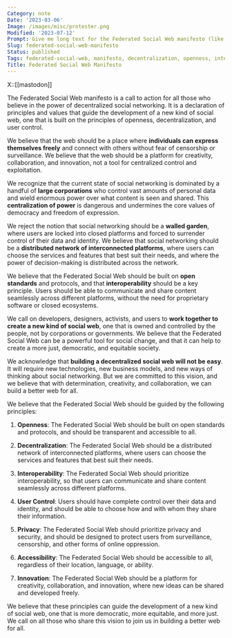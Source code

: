 ```yaml
---
Category: note
Date: '2023-03-06'
Image: /images/misc/protester.png
Modified: '2023-07-12'
Prompt: Give me long text for the Federated Social Web manifesto (like Hacker manifesto)
Slug: federated-social-web-manifesto
Status: published
Tags: federated-social-web, manifesto, decentralization, openness, interoperability, user-control, privacy, accessibility, innovation
Title: Federated Social Web Manifesto
---
```

X::[[mastodon]]



The Federated Social Web manifesto is a call to action for all those who believe in the power of decentralized social networking. It is a declaration of principles and values that guide the development of a new kind of social web, one that is built on the principles of openness, decentralization, and user control.

We believe that the web should be a place where **individuals can express themselves freely** and connect with others without fear of censorship or surveillance. We believe that the web should be a platform for creativity, collaboration, and innovation, not a tool for centralized control and exploitation.

We recognize that the current state of social networking is dominated by a handful of **large corporations** who control vast amounts of personal data and wield enormous power over what content is seen and shared. This **centralization of power** is dangerous and undermines the core values of democracy and freedom of expression.

We reject the notion that social networking should be a **walled garden**, where users are locked into closed platforms and forced to surrender control of their data and identity. We believe that social networking should be a **distributed network of interconnected platforms**, where users can choose the services and features that best suit their needs, and where the power of decision-making is distributed across the network.

We believe that the Federated Social Web should be built on **open standards** and protocols, and that **interoperability** should be a key principle. Users should be able to communicate and share content seamlessly across different platforms, without the need for proprietary software or closed ecosystems.

We call on developers, designers, activists, and users to **work together to create a new kind of social web**, one that is owned and controlled by the people, not by corporations or governments. We believe that the Federated Social Web can be a powerful tool for social change, and that it can help to create a more just, democratic, and equitable society.

We acknowledge that **building a decentralized social web will not be easy**. It will require new technologies, new business models, and new ways of thinking about social networking. But we are committed to this vision, and we believe that with determination, creativity, and collaboration, we can build a better web for all.

We believe that the Federated Social Web should be guided by the following principles:

1.  **Openness**: The Federated Social Web should be built on open standards and protocols, and should be transparent and accessible to all.
    
2.  **Decentralization**: The Federated Social Web should be a distributed network of interconnected platforms, where users can choose the services and features that best suit their needs.
    
3.  **Interoperability**: The Federated Social Web should prioritize interoperability, so that users can communicate and share content seamlessly across different platforms.
    
4.  **User Control**: Users should have complete control over their data and identity, and should be able to choose how and with whom they share their information.
    
5.  **Privacy**: The Federated Social Web should prioritize privacy and security, and should be designed to protect users from surveillance, censorship, and other forms of online oppression.
    
6.  **Accessibility**: The Federated Social Web should be accessible to all, regardless of their location, language, or ability.
    
7.  **Innovation**: The Federated Social Web should be a platform for creativity, collaboration, and innovation, where new ideas can be shared and developed freely.
    

We believe that these principles can guide the development of a new kind of social web, one that is more democratic, more equitable, and more just. We call on all those who share this vision to join us in building a better web for all.